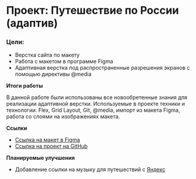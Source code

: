 # Проект: Путешествие по России (адаптив)

### Цели:
* Верстка сайта по макету
* Работа с макетом в программе Figma
* Адаптивная верстка под распространенные разрешения экранов с помощью директивы @media

**Итоги работы**

В данной работе были использованы все новообретенные знания для реализации адаптивной верстки. 
Используемые в проекте техники и технологии: Flex, Grid Layout, Git, @media, импорт из макета Figma, работа со слоями на изображениях макета.


**Ссылки**

* [Ссылка на макет в Figma](https://www.figma.com/file/5S2WSbEFL6awjVWJ0NWL8Q/Sprint-3_-Russia-_-desktop-mobile?node-id=28503%3A0)
* [Ссылка на проект на GitHub](https://felitset.github.io/russian-travel/)

**Планируемые улучшения**

* Добавление ссылки на музыку для путешествий с [Яндекс](https://yandex.ru)
